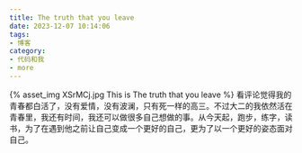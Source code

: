 ```yaml
---
title: The truth that you leave
date: 2023-12-07 10:14:06
tags:
- 博客
category:
- 代码和我
- more
---
```

{% asset_img XSrMCj.jpg This is The truth that you leave %}
看评论觉得我的青春都白活了，没有爱情，没有波澜，只有死一样的高三。不过大二的我依然活在青春里，我还有时间，我还可以做很多自己想做的事。从今天起，跑步，练字，读书，为了在遇到他之前让自己变成一个更好的自己，更为了以一个更好的姿态面对自己。